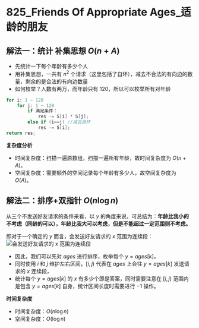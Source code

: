 # 825_Friends Of Appropriate Ages_适龄的朋友

## 解法一：统计 补集思想 $O(n+A)$

- 先统计一下每个年龄有多少个人
- 用补集思想，一共有 $n^{2}$ 个请求（这里包括了自环），减去不合法的有向边的数量，剩余的是合法的有向边数量
- 如何枚举？人数有两万，而年龄只有 $120$，所以可以枚举所有对年龄
```cpp
for i: 1 ~ 120
    for j: 1 ~ 120
        if 满足条件：
            res -= S[i] * S[j];
        else if (i==j) //减去自环
            res -= S[i];
return res;
```
**复杂度分析**
- 时间复杂度：扫描一遍原数组，扫描一遍所有年龄，故时间复杂度为 $O(n+A)$。
- 空间复杂度：需要额外的空间记录每个年龄有多少人，故空间复杂度为 $O(A)$。


## 解法二：排序+双指针 $O(n\log{n})$

从三个不发送好友请求的条件来看，以 $y$ 的角度来说，可总结为：**年龄比我小的不考虑（同龄的可以），年龄比我大可以考虑，但是不能超过一定范围则不考虑。**

即对于一个确定的 $y$ 而言，会发送好友请求的 $x$ 范围为连续段：
![会发送好友请求的 x 范围为连续段](https://pic.leetcode-cn.com/1640558862-McjmOR-image.png)

- 因此，我们可以先对 $ages$ 进行排序，枚举每个 $y = ages[k]$，
- 同时使用 $i$ 和 $j$ 维护左右区间，$[i, j)$ 代表在 $ages$ 上会往 $y = ages[k]$ 发送请求的 $x$ 连续段，
- 统计每个 $y = ages[k]$ 的 $x$ 有多少个即是答案，同时需要注意在 $[i, j)$ 范围内是包含 $y = ages[k]$ 自身，统计区间长度时需要进行 $−1$ 操作。

**时间复杂度**
- 时间复杂度：$O(n\log{n})$
- 空间复杂度：$O(\log{n})$


